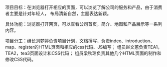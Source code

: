 项目目标：在浏览器打开相应的页面，可以浏览了解公司的服务和产品，由于消费者主要是针对年轻人，
                布局清新自然，主题表达新颖。

具体功能：浏览器打开网页，可以查看公司首页，简介、地图和产品展示等一系列内容。

项目分工：组长刘梦婷负责项目计划，文档撰写，负责index、introduction、map、register的HTML页面和相应的css代码、JS编写；
                组员赵文蕙负责TEA1，TEA2，tea3页面设计和CSS代码；
                组员梁秋玲负责其他几个HTML页面的制作和修改CSS代码。
